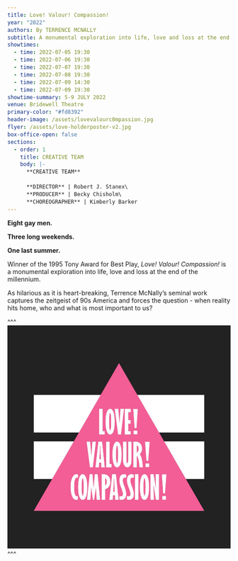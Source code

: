 ```yaml
---
title: Love! Valour! Compassion!
year: "2022"
authors: By TERRENCE MCNALLY
subtitle: A monumental exploration into life, love and loss at the end of the millennium
showtimes:
  - time: 2022-07-05 19:30
  - time: 2022-07-06 19:30
  - time: 2022-07-07 19:30
  - time: 2022-07-08 19:30
  - time: 2022-07-09 14:30
  - time: 2022-07-09 19:30
showtime-summary: 5-9 JULY 2022
venue: Bridewell Theatre
primary-color: "#fd8392"
header-image: /assets/lovevalourc0mpassion.jpg
flyer: /assets/love-holderposter-v2.jpg
box-office-open: false
sections:
  - order: 1
    title: CREATIVE TEAM
    body: |-
      **CREATIVE TEAM**

      **DIRECTOR** | Robert J. Stanex\
      **PRODUCER** | Becky Chisholm\
      **CHOREOGRAPHER** | Kimberly Barker
---
```

**Eight gay men.**

**Three long weekends.**

**One last summer.**

Winner of the 1995 Tony Award for Best Play, *Love! Valour! Compassion!* is a monumental exploration into life, love and loss at the end of the millennium. 

As hilarious as it is heart-breaking, Terrence McNally’s seminal work captures the zeitgeist of 90s America and forces the question - when reality hits home, who and what is most important to us?

^^^ ![](/assets/copy-of-lvc-logo.jpg)
^^^